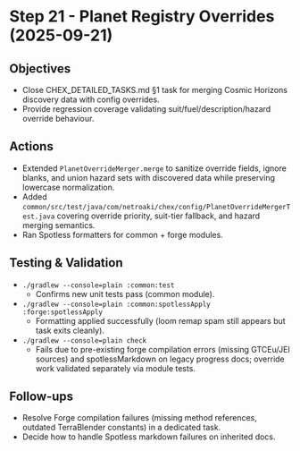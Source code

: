 # Step 21 - Planet Registry Overrides (2025-09-21)

## Objectives
- Close CHEX_DETAILED_TASKS.md §1 task for merging Cosmic Horizons discovery data with config overrides.
- Provide regression coverage validating suit/fuel/description/hazard override behaviour.

## Actions
- Extended `PlanetOverrideMerger.merge` to sanitize override fields, ignore blanks, and union hazard sets with discovered data while preserving lowercase normalization.
- Added `common/src/test/java/com/netroaki/chex/config/PlanetOverrideMergerTest.java` covering override priority, suit-tier fallback, and hazard merging semantics.
- Ran Spotless formatters for common + forge modules.

## Testing & Validation
- `./gradlew --console=plain :common:test`
  - Confirms new unit tests pass (common module).
- `./gradlew --console=plain :common:spotlessApply :forge:spotlessApply`
  - Formatting applied successfully (loom remap spam still appears but task exits cleanly).
- `./gradlew --console=plain check`
  - Fails due to pre-existing forge compilation errors (missing GTCEu/JEI sources) and spotlessMarkdown on legacy progress docs; override work validated separately via module tests.

## Follow-ups
- Resolve Forge compilation failures (missing method references, outdated TerraBlender constants) in a dedicated task.
- Decide how to handle Spotless markdown failures on inherited docs.
